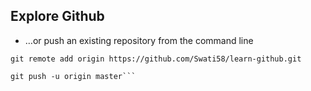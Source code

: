 ## Explore Github

- …or push an existing repository from the command line

```
git remote add origin https://github.com/Swati58/learn-github.git

git push -u origin master```
